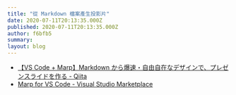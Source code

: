 ```yaml
---
title: "從 Markdown 檔案產生投影片"
date: 2020-07-11T20:13:35.000Z
published: 2020-07-11T20:13:35.000Z
author: f6bfb5
summary:
layout: blog
---
```


- [【VS Code + Marp】Markdown から爆速・自由自在なデザインで、プレゼンスライドを作る - Qiita](https://qiita.com/tomo_makes/items/aafae4021986553ae1d8?utm_campaign=01e7c5f867-Qiita_newsletter_418_07_08_2020&utm_term=0_e44feaa081-01e7c5f867-34565689)
- [Marp for VS Code - Visual Studio Marketplace](https://marketplace.visualstudio.com/items?itemName=marp-team.marp-vscode)
